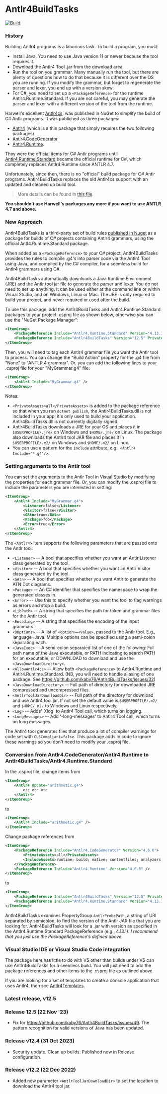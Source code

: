 # Antlr4BuildTasks

[![Build](https://github.com/kaby76/Antlr4BuildTasks/workflows/.NET/badge.svg)](https://github.com/kaby76/Antlr4BuildTasks/actions?query=workflow%3A.NET)

### History
Building Antlr4 programs is a laborious task. To build a program, you must:
* Install Java. You need to use Java version 11 or newer because the
tool requires it.
* Download the Antlr4 Tool .jar from the download area.
* Run the tool on you grammar. Many manually run the tool, but there
are plenty of questions how to do that because it is different over the OS
you are running. If you modify the grammar, but forget to regenerate the parser
and lexer, you end up with a version skew.
* For C#, you need to set up a `<PackageReference>` for the runtime Antlr4.Runtime.Standard.
If you are not careful, you may generate the parser and lexer with a different
version of the tool from the runtime.

Harwell's excellent [Antlr4cs](https://github.com/tunnelvisionlabs/antlr4cs),
was published in NuGet to simplify the build of C# Antlr programs. It was
publiched as three packages:

* [Antlr4](https://www.nuget.org/packages/Antlr4/) (which is a thin package
that simply requires the two following packages)
* [Antlr4.CodeGenerator](https://www.nuget.org/packages/Antlr4.CodeGenerator/)
* [Antlr4.Runtime](https://www.nuget.org/packages/Antlr4.Runtime/).

They were the official items for C# Antlr programs until [Antlr4.Runtime.Standard](https://www.nuget.org/packages/Antlr4.Runtime.Standard/)
became the official runtime for C#, which completely
replaces Antlr4.Runtime since ANTLR 4.7.

Unfortunately, since then, there is no "official" build package for C# Antlr programs.
Antlr4BuildTasks replaces the old Antlr4cs support with an updated and cleaned up
build tool.

> More details can be found in [this file](https://github.com/antlr/antlr4/blob/4.7.1/runtime/CSharp/README.md).

**You shouldn't use Harwell's packages any more if you want to use ANTLR 4.7 and above.**

### New Approach
Antlr4BuildTasks is a third-party set of build rules
[published in Nuget](https://www.nuget.org/packages/Antlr4BuildTasks/) as a package
for builds of C# projects containing Antlr4 grammars,
using the official Antl4.Runtime.Standard package.

When added as a `<PackageReference>` to your C# project,
Antlr4BuildTasks provides the rules to compile .g4's into parser code
via the Antlr4 Tool using Java, and compiled by the C# compiler,
for a seemless build for Antlr4 grammars using C#.

Antlr4BuildTasks automatically downloads a Java Runtime Environment (JRE)
and the Antlr tool jar file to generate the parser and lexer. You do not
need to set up anything. It can be used either at the command line
or within Visual Studio, and on Windows, Linux or Mac. The JRE is only required
to build your project, and never required or used after the build.

To use this package, add the Antlr4BuildTasks and Antlr4.Runtime.Standard packages
to your project. csproj file as shown below, otherwise you can use the "NuGet Package Manager":

````xml
<ItemGroup>
    <PackageReference Include="Antlr4.Runtime.Standard" Version="4.13.1" />
    <PackageReference Include="Antlr4BuildTasks" Version="12.5" PrivateAssets="all" />
</ItemGroup>
````
    
Then, you will need to tag each Antlr4 grammar file you want the Antlr tool to process. You can change the
"Build Action" property for the .g4 file from "None" to "ANTLR 4 grammar". Or, you can add the following lines
to your .csproj file for your "MyGrammar.g4" file:

````xml
<ItemGroup>
    <Antlr4 Include="MyGrammar.g4" />
</ItemGroup>
````

Notes:
* `<PrivateAssets>all</PrivateAssets>` is added to the package reference
so that when you run `dotnet publish`, the Antlr4BuildTasks.dll is not included
in your app; it's only used to build your application.
Antlr4BuildTasks.dll is not currently digitally signed.
* Antlr4BuildTasks downloads a JRE for your OS and places it in `$USERPROFILE/.jre/`
on Windows and `$HOME/.jre/` on Linux.
The package also downloads the Antlr4 tool JAR file and places it in `$USERPROFILE/.m2/`
on Windows and `$HOME/.m2/` on Linux.
* You can use a pattern for the `Include` attribute, e.g., `<Antlr4 Include="*.g4"/>`.

### Setting arguments to the Antlr tool

You can set the arguments to the Antlr Tool in Visual Studio by modifying the properties
for each grammar file. Or, you can modify the .csproj file to include the parameters you are
interested in setting:

````xml
<ItemGroup>
    <Antlr4 Include="MyGrammar.g4">
        <Listener>false</Listener>
        <Visitor>false</Visitor>
        <GAtn>true</GAtn>
        <Package>foo</Package>
        <Error>true</Error>
    </Antlr4>
</ItemGroup>
````

The `<Antlr4>` item supports the following parameters that are passed onto the Antlr tool:

* `<Listener>` -- A bool that specifies whether you want an
Antlr Listener class generated by the tool.
* `<Visitor>` -- A bool that specifies whether you want an
Antlr Visitor class generated by the tool.
* `<GAtn>` -- A bool that specifies whether you want
Antlr to generate the ATN Dot diagrams.
* `<Package>` -- An C# identifier that specifies the namespace to wrap
the generated classes in.
* `<Error>` -- Use this to specify whether you want the tool to
flag warnings as errors and stop a build.
* `<LibPath>` -- A string that specifies the path for token and grammar files
for the Antlr tool.
* `<Encoding>` -- A string that specifies the encoding of the input grammars.
* `<DOptions>` -- A list of `<option>=<value>`, passed to the Antlr tool. E.g.,
language=Java. Multiple options can be specified using a semi-colon separating each.
* `<JavaExec>` -- A semi-colon separated list of one of the following: Full path name of the Java executable, or PATH indicating
to search PATH for an executable, or DOWNLOAD to download and use the `<JavaDownloadDirectory>`.
* `<AllowAntlr4cs>` -- Allow both `<PackageReference>` to Antlr4.Runtime and Antlr4.Runtime.Standard. (NB, you will need to handle aliasing of one package. See https://github.com/kaby76/Antlr4BuildTasks/issues/32)
* `<JavaDownloadDirectory>` -- Full path of directory for downloaded JRE compressed and uncompressed files.
* `<AntlrToolJarDownloadDir>` -- Full path of the directory for download and use Antlr4 tool jar. If not set the default value is `$USERPROFILE/.m2/` and `$HOME/.m2/` to Windows and Linux respectively.
* `<Log>` -- Adds'-Xlog' to Antlr4 Tool call, which turns on logging.
* `<LongMessages>` -- Add '-long-messages' to Antlr4 Tool call, which turns on long messages.

The Antlr4 tool generates files that produce a lot of compiler warnings for code
set with `CLSCompliant=false`. This package adds in code to ignore these warnings
so you don't need to modify your .csproj file.

### Conversion from Antlr4.CodeGenerator/Antlr4.Runtime to Antlr4BuildTasks/Antlr4.Runtime.Standard

In the .csproj file, change items from

````xml
<ItemGroup>
    <Antlr4 Update="arithmetic.g4">
        etc etc etc
    </Antlr4>
</ItemGroup>
````

to

````xml
<ItemGroup>
    <Antlr4 Include="arithmetic.g4" />
</ItemGroup>
````

Change package references from

````xml
<ItemGroup>
    <PackageReference Include="Antlr4.CodeGenerator" Version="4.6.6">
        <PrivateAssets>all</PrivateAssets>
        <IncludeAssets>runtime; build; native; contentfiles; analyzers; buildtransitive</IncludeAssets>
    </PackageReference>
    <PackageReference Include="Antlr4.Runtime" Version="4.6.6" />
</ItemGroup>
````

to

````xml
<ItemGroup>
    <PackageReference Include="Antlr4BuildTasks" Version="12.5" PrivateAssets="all" />
    <PackageReference Include="Antlr4.Runtime.Standard" Version="4.13.1" />
</ItemGroup>
````

Antlr4BuildTasks examines PropertyGroup `AntlrProbePath`, a string of URI
separated by semicolon, to find the version
of the Antlr JAR file that you are looking for. Antlr4BuildTasks will look for a .jar
with version as specified in the Antlr4.Runtime.Standard PackageReference (e.g., 4.13.1).
_I recommend that you just use the PackageReference's defined above._

### Visual Studio IDE or Visual Studio Code integration

The package here has little to do with VS other than builds under VS can use Antlr4BuildTasks
for a seemless build. You will just need to add the package references and other items to
the .csproj file as outlined above.

If you are looking for a set of templates to create a console application that uses Antlr4,
then see [Antlr4Templates](https://github.com/kaby76/Antlr4Templates).

### Latest release, v12.5

### Release 12.5 (22 Nov '23)
* Fix for https://github.com/kaby76/Antlr4BuildTasks/issues/49. The pattern recognition for valid versions of Java has been updated.

### Release v12.4 (31 Oct 2023)

* Security update. Clean up builds. Published now in Release configuration.

### Release v12.2 (22 Dec 2022)

* Added new parameter `<AntlrToolJarDownloadDir>` to set the location to download the Antlr4 tool jar.
